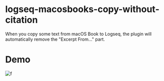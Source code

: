 # logseq-macosbooks-copy-without-citation
When you copy some text from macOS Book to Logseq, the plugin will automatically remove the "Excerpt From..." part.

# Demo

![f](https://user-images.githubusercontent.com/59225760/204137237-3b35cca9-c0df-4fd5-9381-7693f2d1ac30.gif)
